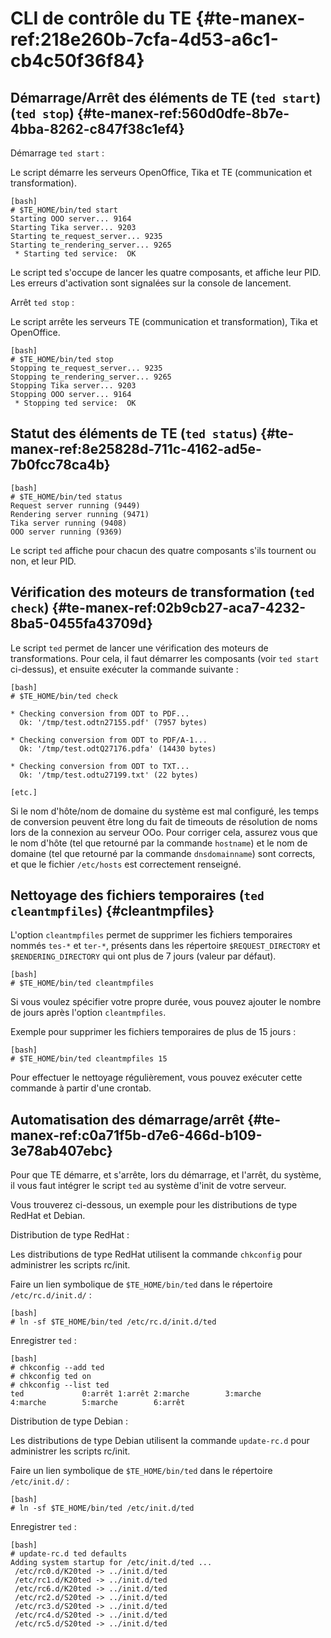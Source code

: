 
# CLI de contrôle du TE {#te-manex-ref:218e260b-7cfa-4d53-a6c1-cb4c50f36f84}

## Démarrage/Arrêt des éléments de TE (`ted start`) (`ted stop`) {#te-manex-ref:560d0dfe-8b7e-4bba-8262-c847f38c1ef4}

Démarrage `ted start`
:  

Le script démarre les serveurs OpenOffice, Tika et TE (communication et
transformation).

    [bash]
    # $TE_HOME/bin/ted start
    Starting OOO server... 9164
    Starting Tika server... 9203
    Starting te_request_server... 9235
    Starting te_rendering_server... 9265
     * Starting ted service:  OK

Le script ted s'occupe de lancer les quatre composants, et affiche leur PID.
Les erreurs d'activation sont signalées sur la console de lancement.

Arrêt `ted stop`
:  

Le script arrête les serveurs TE (communication et transformation), Tika et
OpenOffice.

    [bash]
    # $TE_HOME/bin/ted stop
    Stopping te_request_server... 9235
    Stopping te_rendering_server... 9265
    Stopping Tika server... 9203
    Stopping OOO server... 9164
     * Stopping ted service:  OK

## Statut des éléments de TE (`ted status`) {#te-manex-ref:8e25828d-711c-4162-ad5e-7b0fcc78ca4b}

    [bash]
    # $TE_HOME/bin/ted status
    Request server running (9449)
    Rendering server running (9471)
    Tika server running (9408)
    OOO server running (9369)

Le script `ted` affiche pour chacun des quatre composants s'ils tournent ou
non, et leur PID.

## Vérification des moteurs de transformation (`ted check`) {#te-manex-ref:02b9cb27-aca7-4232-8ba5-0455fa43709d}

Le script `ted` permet de lancer une vérification des moteurs de
transformations. Pour cela, il faut démarrer les composants (voir `ted start`
ci-dessus), et ensuite exécuter la commande suivante :

    [bash]
    # $TE_HOME/bin/ted check
    
    * Checking conversion from ODT to PDF...
      Ok: '/tmp/test.odtn27155.pdf' (7957 bytes)
    
    * Checking conversion from ODT to PDF/A-1...
      Ok: '/tmp/test.odtQ27176.pdfa' (14430 bytes)
    
    * Checking conversion from ODT to TXT...
      Ok: '/tmp/test.odtu27199.txt' (22 bytes)
    
    [etc.]


<span class="flag inline nota-bene"></span> Si le nom d'hôte/nom de domaine du système est mal configuré, les temps de conversion peuvent être long du fait de timeouts de résolution de noms lors de la connexion au serveur OOo.
Pour corriger cela, assurez vous que le nom d'hôte (tel que retourné par la commande `hostname`) et le nom de domaine (tel que retourné par la commande `dnsdomainname`) sont corrects, et que le fichier `/etc/hosts` est correctement renseigné.

## Nettoyage des fichiers temporaires (`ted cleantmpfiles`) {#cleantmpfiles}

L'option `cleantmpfiles` permet de supprimer les fichiers temporaires nommés `tes-*` et `ter-*`, présents dans les répertoire `$REQUEST_DIRECTORY` et `$RENDERING_DIRECTORY` qui ont plus de 7 jours (valeur par défaut).

    [bash]
    # $TE_HOME/bin/ted cleantmpfiles

Si vous voulez spécifier votre propre durée, vous pouvez ajouter le nombre de jours après l'option `cleantmpfiles`.

Exemple pour supprimer les fichiers temporaires de plus de 15 jours :

    [bash]
    # $TE_HOME/bin/ted cleantmpfiles 15

<span class="flag inline nota-bene"></span> Pour effectuer le nettoyage régulièrement, vous pouvez exécuter cette commande à partir d'une crontab.

## Automatisation des démarrage/arrêt  {#te-manex-ref:c0a71f5b-d7e6-466d-b109-3e78ab407ebc}

Pour que TE démarre, et s'arrête, lors du démarrage, et l'arrêt, du système, il vous faut intégrer 
le script `ted` au système d'init de votre serveur.

Vous trouverez ci-dessous, un exemple pour les distributions de type RedHat et Debian.

Distribution de type RedHat
:   

Les distributions de type RedHat utilisent la commande `chkconfig` pour
administrer les scripts rc/init.

Faire un lien symbolique de `$TE_HOME/bin/ted` dans le répertoire `/etc/rc.d/init.d/` :

    [bash]
    # ln -sf $TE_HOME/bin/ted /etc/rc.d/init.d/ted

Enregistrer `ted` :

    [bash]
    # chkconfig --add ted
    # chkconfig ted on
    # chkconfig --list ted
    ted             0:arrêt 1:arrêt 2:marche        3:marche        4:marche        5:marche        6:arrêt

Distribution de type Debian
:   

Les distributions de type Debian utilisent la commande `update-rc.d` pour administrer les scripts rc/init.

Faire un lien symbolique de `$TE_HOME/bin/ted` dans le répertoire `/etc/init.d/` :

    [bash]
    # ln -sf $TE_HOME/bin/ted /etc/init.d/ted

Enregistrer `ted` :

    [bash]
    # update-rc.d ted defaults
    Adding system startup for /etc/init.d/ted ...
     /etc/rc0.d/K20ted -> ../init.d/ted
     /etc/rc1.d/K20ted -> ../init.d/ted
     /etc/rc6.d/K20ted -> ../init.d/ted
     /etc/rc2.d/S20ted -> ../init.d/ted
     /etc/rc3.d/S20ted -> ../init.d/ted
     /etc/rc4.d/S20ted -> ../init.d/ted
     /etc/rc5.d/S20ted -> ../init.d/ted

